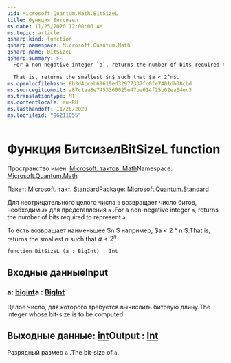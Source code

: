 ```yaml
---
uid: Microsoft.Quantum.Math.BitSizeL
title: Функция Битсизел
ms.date: 11/25/2020 12:00:00 AM
ms.topic: article
qsharp.kind: function
qsharp.namespace: Microsoft.Quantum.Math
qsharp.name: BitSizeL
qsharp.summary: >-
  For a non-negative integer `a`, returns the number of bits required to represent `a`.

  That is, returns the smallest $n$ such that $a < 2^n$.
ms.openlocfilehash: 8b3d4cceb69619ed32977337fc0fe7401db38cbd
ms.sourcegitcommit: a87c1aa8e7453360025e47ba614f25b02ea84ec3
ms.translationtype: MT
ms.contentlocale: ru-RU
ms.lasthandoff: 11/26/2020
ms.locfileid: "96211055"
---
```

# <a name="bitsizel-function"></a><span data-ttu-id="93527-102">Функция Битсизел</span><span class="sxs-lookup"><span data-stu-id="93527-102">BitSizeL function</span></span>

<span data-ttu-id="93527-103">Пространство имен: [Microsoft. тактов. Math](xref:Microsoft.Quantum.Math)</span><span class="sxs-lookup"><span data-stu-id="93527-103">Namespace: [Microsoft.Quantum.Math](xref:Microsoft.Quantum.Math)</span></span>

<span data-ttu-id="93527-104">Пакет: [Microsoft. такт. Standard](https://nuget.org/packages/Microsoft.Quantum.Standard)</span><span class="sxs-lookup"><span data-stu-id="93527-104">Package: [Microsoft.Quantum.Standard](https://nuget.org/packages/Microsoft.Quantum.Standard)</span></span>


<span data-ttu-id="93527-105">Для неотрицательного целого числа `a` возвращает число битов, необходимых для представления `a` .</span><span class="sxs-lookup"><span data-stu-id="93527-105">For a non-negative integer `a`, returns the number of bits required to represent `a`.</span></span>

<span data-ttu-id="93527-106">То есть возвращает наименьшее $n $ например, $a < 2 ^ n $.</span><span class="sxs-lookup"><span data-stu-id="93527-106">That is, returns the smallest $n$ such that $a < 2^n$.</span></span>

```qsharp
function BitSizeL (a : BigInt) : Int
```


## <a name="input"></a><span data-ttu-id="93527-107">Входные данные</span><span class="sxs-lookup"><span data-stu-id="93527-107">Input</span></span>

### <a name="a--bigint"></a><span data-ttu-id="93527-108">a: [bigint](xref:microsoft.quantum.lang-ref.bigint)</span><span class="sxs-lookup"><span data-stu-id="93527-108">a : [BigInt](xref:microsoft.quantum.lang-ref.bigint)</span></span>

<span data-ttu-id="93527-109">Целое число, для которого требуется вычислить битовую длину.</span><span class="sxs-lookup"><span data-stu-id="93527-109">The integer whose bit-size is to be computed.</span></span>



## <a name="output--int"></a><span data-ttu-id="93527-110">Выходные данные: [int](xref:microsoft.quantum.lang-ref.int)</span><span class="sxs-lookup"><span data-stu-id="93527-110">Output : [Int](xref:microsoft.quantum.lang-ref.int)</span></span>

<span data-ttu-id="93527-111">Разрядный размер `a` .</span><span class="sxs-lookup"><span data-stu-id="93527-111">The bit-size of `a`.</span></span>